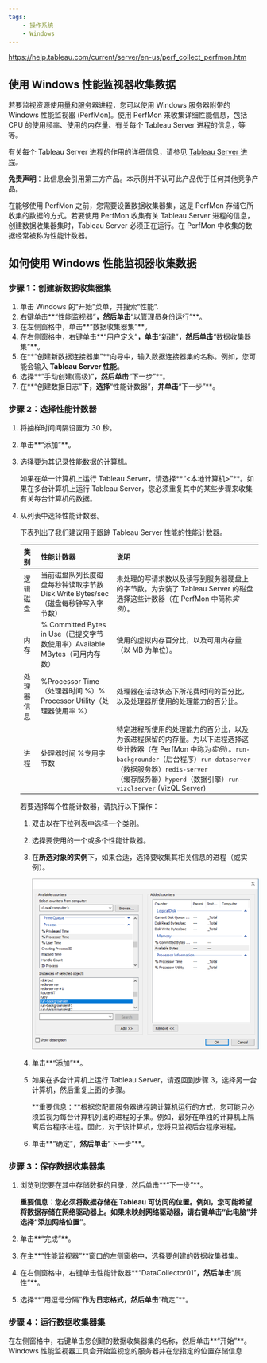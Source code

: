 ```yaml
---
tags:
    - 操作系统
    - Windows
---
```


https://help.tableau.com/current/server/en-us/perf_collect_perfmon.htm



## 使用 Windows 性能监视器收集数据

若要监视资源使用量和服务器进程，您可以使用 Windows 服务器附带的 Windows 性能监视器 (PerfMon)。使用 PerfMon 来收集详细性能信息，包括 CPU 的使用频率、使用的内存量、有关每个 Tableau Server 进程的信息，等等。

有关每个 Tableau Server 进程的作用的详细信息，请参见 [Tableau Server 进程](https://help.tableau.com/current/server/zh-cn/processes.htm)。

**免责声明**：此信息会引用第三方产品。本示例并不认可此产品优于任何其他竞争产品。

在能够使用 PerfMon 之前，您需要设置数据收集器集，这是 PerfMon 存储它所收集的数据的方式。若要使用 PerfMon 收集有关 Tableau Server 进程的信息，创建数据收集器集时，Tableau Server 必须正在运行。在 PerfMon 中收集的数据经常被称为性能计数器。

## 如何使用 Windows 性能监视器收集数据

### 步骤 1：创建新数据收集器集

1. 单击 Windows 的“开始”菜单，并搜索“性能”.
2. 右键单击**“性能监视器”**，然后单击**“以管理员身份运行”**。
3. 在左侧窗格中，单击**“数据收集器集”**。
4. 在右侧窗格中，右键单击**“用户定义”**，单击**“新建”**，然后单击**“数据收集器集”**。
5. 在**“创建新数据连接器集”**向导中，输入数据连接器集的名称。例如，您可能会输入 **Tableau Server 性能**。
6. 选择**“手动创建(高级)”**，然后单击**“下一步”**。
7. 在**“创建数据日志”**下，选择**“性能计数器”**，并单击**“下一步”**。

### 步骤 2：选择性能计数器

1. 将抽样时间间隔设置为 30 秒。

2. 单击**“添加”**。

3. 选择要为其记录性能数据的计算机。

   如果在单一计算机上运行 Tableau Server，请选择**“<本地计算机>”**。如果在多台计算机上运行 Tableau Server，您必须重复其中的某些步骤来收集有关每台计算机的数据。

4. 从列表中选择性能计数器。

   下表列出了我们建议用于跟踪 Tableau Server 性能的性能计数器。

   | 类别       | 性能计数器                                                   | 说明                                                         |
   | :--------- | :----------------------------------------------------------- | :----------------------------------------------------------- |
   | 逻辑磁盘   | 当前磁盘队列长度磁盘每秒钟读取字节数Disk Write Bytes/sec（磁盘每秒钟写入字节数） | 未处理的写请求数以及读写到服务器硬盘上的字节数。为安装了 Tableau Server 的磁盘选择这些计数器（在 PerfMon 中简称*实例*）。 |
   | 内存       | % Committed Bytes in Use（已提交字节数使用率）Available MBytes（可用内存数） | 使用的虚拟内存百分比，以及可用内存量（以 MB 为单位）。       |
   | 处理器信息 | %Processor Time（处理器时间 %）% Processor Utility（处理器使用率 %） | 处理器在活动状态下所花费时间的百分比，以及处理器所使用的处理能力的百分比。 |
   | 进程       | 处理器时间 %专用字节数                                       | 特定进程所使用的处理能力的百分比，以及为该进程保留的内存量。为以下进程选择这些计数器（在 PerfMon 中称为*实例*）。`run-backgrounder`（后台程序）`run-dataserver`（数据服务器）`redis-server`（缓存服务器）`hyperd`（数据引擎）`run-vizqlserver` (VizQL Server) |

   若要选择每个性能计数器，请执行以下操作：

   1. 双击以在下拉列表中选择一个类别。

   2. 选择要使用的一个或多个性能计数器。

   3. 在**所选对象的实例**下，如果合适，选择要收集其相关信息的进程（或实例）。

      ![img](/img-post/开发/操作系统/Windows/自动记录系统资源使用情况.assets/everybody_perfmon_add_counters.png)

   4. 单击**“添加”**。

   5. 如果在多台计算机上运行 Tableau Server，请返回到步骤 3，选择另一台计算机，然后重复上面的步骤。

      **重要信息：**根据您配置服务器进程跨计算机运行的方式，您可能只必须监视为每台计算机列出的进程的子集。例如，最好在单独的计算机上隔离后台程序进程。因此，对于该计算机，您将只监视后台程序进程。

   6. 单击**“确定”**，然后单击**“下一步”**。

### 步骤 3：保存数据收集器集

1. 浏览到您要在其中存储数据的目录，然后单击**“下一步”**。

   **重要信息：**您必须将数据存储在 Tableau 可访问的位置。例如，您可能希望将数据存储在网络驱动器上。如果未映射网络驱动器，请右键单击**“此电脑”**并选择**“添加网络位置”**。

2. 单击**“完成”**。

3. 在主**“性能监视器”**窗口的左侧窗格中，选择要创建的数据收集器集。

4. 在右侧窗格中，右键单击性能计数器**“DataCollector01”**，然后单击**“属性”**。

5. 选择**“用逗号分隔”**作为日志格式，然后单击**“确定”**。

### 步骤 4：运行数据收集器集

在左侧窗格中，右键单击您创建的数据收集器集的名称，然后单击**“开始”**。Windows 性能监视器工具会开始监视您的服务器并在您指定的位置存储信息